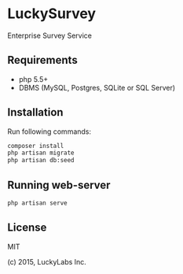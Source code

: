 # LuckySurvey
Enterprise Survey Service

## Requirements

* php 5.5+
* DBMS (MySQL, Postgres, SQLite or SQL Server)

## Installation
Run following commands:
```bash
composer install
php artisan migrate
php artisan db:seed
```

## Running web-server

```bash
php artisan serve
```

## License
MIT

(c) 2015, LuckyLabs Inc.
